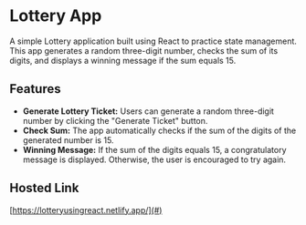 # Lottery App

A simple Lottery application built using React to practice state management. This app generates a random three-digit number, checks the sum of its digits, and displays a winning message if the sum equals 15.

## Features

- **Generate Lottery Ticket:** Users can generate a random three-digit number by clicking the "Generate Ticket" button.
- **Check Sum:** The app automatically checks if the sum of the digits of the generated number is 15.
- **Winning Message:** If the sum of the digits equals 15, a congratulatory message is displayed. Otherwise, the user is encouraged to try again.


## Hosted Link

[https://lotteryusingreact.netlify.app/](#)  

